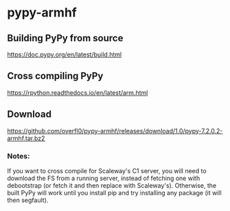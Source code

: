 # pypy-armhf

## Building PyPy from source

https://doc.pypy.org/en/latest/build.html

## Cross compiling PyPy

https://rpython.readthedocs.io/en/latest/arm.html

## Download

https://github.com/overfl0/pypy-armhf/releases/download/1.0/pypy-7.2.0.2-armhf.tar.bz2

### Notes:

If you want to cross compile for Scaleway's C1 server, you will need to download the FS from a running server, instead of fetching one with debootstrap (or fetch it and then replace with Scaleway's). Otherwise, the built PyPy will work until you install pip and try installing any package (it will then segfault).
